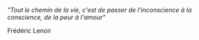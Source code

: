 _"Tout le chemin de la vie, c'est de passer de l'inconscience à la conscience, de la peur à l'amour"_

Frédéric Lenoir
